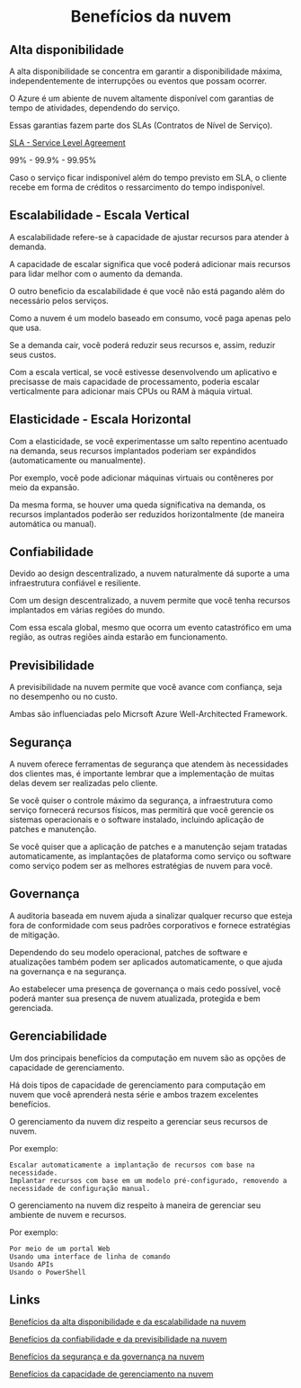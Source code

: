 <h1 align="center"> Benefícios da nuvem </h1>

## Alta disponibilidade
A alta disponibilidade se concentra em garantir a disponibilidade máxima, independentemente de interrupções ou eventos que possam ocorrer.

O Azure é um abiente de nuvem altamente disponível com garantias de tempo de atividades, dependendo do serviço.

Essas garantias fazem parte dos SLAs (Contratos de Nível de Serviço).

[SLA - Service Level Agreement](https://www.microsoft.com/licensing/docs/view/Service-Level-Agreements-SLA-for-Online-Services?lang=1)
    
99% - 99.9% - 99.95%

Caso o serviço ficar indisponível além do tempo previsto em SLA, o cliente recebe em forma de créditos o ressarcimento do tempo indisponível.

## Escalabilidade - Escala Vertical
A escalabilidade refere-se à capacidade de ajustar recursos para atender à demanda.

A capacidade de escalar significa que você poderá adicionar mais recursos para lidar melhor com o aumento da demanda.

O outro beneficio da escalabilidade é que você não está pagando além do necessário pelos serviços.

Como a nuvem é um modelo baseado em consumo, você paga apenas pelo que usa.

Se a demanda cair, você poderá reduzir seus recursos e, assim, reduzir seus custos.

Com a escala vertical, se você estivesse desenvolvendo um aplicativo e precisasse de mais capacidade de processamento, poderia escalar verticalmente para adicionar mais CPUs ou RAM à máquia virtual.

## Elasticidade - Escala Horizontal
Com a elasticidade, se você experimentasse um salto repentino acentuado na demanda, seus recursos implantados poderiam ser expándidos (automaticamente ou manualmente).

Por exemplo, você pode adicionar máquinas virtuais ou contêneres por meio da expansão.

Da mesma forma, se houver uma queda significativa na demanda, os recursos implantados poderão ser reduzidos horizontalmente (de maneira automática ou manual).

## Confiabilidade
Devido ao design descentralizado, a nuvem naturalmente dá suporte a uma infraestrutura confiável e resiliente.

Com um design descentralizado, a nuvem permite que você tenha recursos implantados em várias regiões do mundo.

Com essa escala global, mesmo que ocorra um evento catastrófico em uma região, as outras regiões ainda estarão em funcionamento.

## Previsibilidade
A previsibilidade na nuvem permite que você avance com confiança, seja no desempenho ou no custo. 

Ambas são influenciadas pelo Micrsoft Azure Well-Architected Framework.

## Segurança
A nuvem oferece ferramentas de segurança que atendem às necessidades dos clientes mas, é importante lembrar que a implementação de muitas delas devem ser realizadas pelo cliente.

Se você quiser o controle máximo da segurança, a infraestrutura como serviço fornecerá recursos físicos, mas permitirá que você gerencie os sistemas operacionais e o software instalado, incluindo aplicação de patches e manutenção.

Se você quiser que a aplicação de patches e a manutenção sejam tratadas automaticamente, as implantações de plataforma como serviço ou software como serviço podem ser as melhores estratégias de nuvem para você.

## Governança
A auditoria baseada em nuvem ajuda a sinalizar qualquer recurso que esteja fora de conformidade com seus padrões corporativos e fornece estratégias de mitigação.

Dependendo do seu modelo operacional, patches de software e atualizações também podem ser aplicados automaticamente, o que ajuda na governança e na segurança.

Ao estabelecer uma presença de governança o mais cedo possível, você poderá manter sua presença de nuvem atualizada, protegida e bem gerenciada.

## Gerenciabilidade
Um dos principais benefícios da computação em nuvem são as opções de capacidade de gerenciamento.

Há dois tipos de capacidade de gerenciamento para computação em nuvem que você aprenderá nesta série e ambos trazem excelentes benefícios.
    
O gerenciamento da nuvem diz respeito a gerenciar seus recursos de nuvem. 

Por exemplo:

    Escalar automaticamente a implantação de recursos com base na necessidade.
    Implantar recursos com base em um modelo pré-configurado, removendo a necessidade de configuração manual.

O gerenciamento na nuvem diz respeito à maneira de gerenciar seu ambiente de nuvem e recursos. 

Por exemplo:

    Por meio de um portal Web
    Usando uma interface de linha de comando
    Usando APIs
    Usando o PowerShell

## Links

[Benefícios da alta disponibilidade e da escalabilidade na nuvem](https://learn.microsoft.com/training/modules/describe-benefits-use-cloud-services/2-high-availability-scalability-cloud)

[Benefícios da confiabilidade e da previsibilidade na nuvem](https://learn.microsoft.com/training/modules/describe-benefits-use-cloud-services/3-reliability-predictability-cloud)

[Benefícios da segurança e da governança na nuvem](https://learn.microsoft.com/training/modules/describe-benefits-use-cloud-services/4-security-governance-cloud)

[Benefícios da capacidade de gerenciamento na nuvem](https://learn.microsoft.com/training/modules/describe-benefits-use-cloud-services/5-manageability-cloud)
